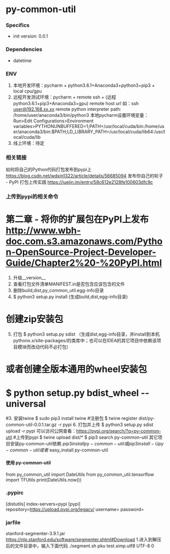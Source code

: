 # py-common-util

### Specifics
- init version: 0.0.1

### Dependencies
- datetime

### ENV
1. 本地开发环境：pycharm + python3.6.1+Anaconda3+python3+pip3 + local cpu/gpu
2. 远程开发测试环境：pycharm + remote ssh + (远程python3.6.1+pip3+Anaconda3+gpu)
   remote host url 如：ssh user@192.168.xx.xx
   remote python interpreter path: /home/user/anaconda3/bin/python3
   本地pycharm设置环境变量：Run>Edit Configurations>Environment variables>PYTHONUNBUFFERED=1;PATH=/usr/local/cuda/bin:/home/user/anaconda3/bin:$PATH;LD_LIBRARY_PATH=/usr/local/cuda/lib64:/usr/local/cuda/lib
3. 线上环境：待定

### 相关链接
如何将自己的Python代码打包发布到pypi上 https://blog.csdn.net/wdxin1322/article/details/56685094
发布你自己的轮子 - PyPI 打包上传实践 https://juejin.im/entry/58c612e2128fe100603dfc9c

### 上传到pypi的相关命令
# 第二章 - 将你的扩展包在PyPI上发布 http://www.wbh-doc.com.s3.amazonaws.com/Python-OpenSource-Project-Developer-Guide/Chapter2%20-%20PyPI.html
1. 升级__version__
2. 查看打包文件清单MANIFEST.in是否包含应该包含的文件
3. 删除build,dist,py_common_util.egg-info目录
4. $ python3 setup.py install (生成build,dist,egg-info目录)
# 创建zip安装包
5. 打包 $ python3 setup.py sdist （生成dist,egg-info目录，并install到本机pythonx.x/site-packages/的类库中；也可以在IDEA的其它项目中依赖该项目模块而改动代码不必打包）
# 或者创建全版本通用的wheel安装包
# $ python setup.py bdist_wheel --universal
#3. 安装twine $ sudo pip3 install twine
#注册包 $ twine register dist/py-common-util-0.0.1.tar.gz -r pypi
6. 打包并上传 $ python3 setup.py sdist upload -r pypi
可以访问公网查看：https://pypi.org/search/?q=py-common-util
#上传到pypi $ twine upload dist/*
$ pip3 search py-common-util
其它项目安装py-common-util依赖 $pip3 install py-common-util 或 pip3 install -U py-common-util
或者$ easy_install py-common-util
#### 使用 py-common-util
from py_common_util import DateUtils
from py_common_util.tensorflow import TFUtils
print(DateUtils.now())

### .pypirc
[distutils]
index-servers=pypi
[pypi]
repository=https://upload.pypi.org/legacy/
username=<username>
password=<password>

### jarfile
stanford-segmenter-3.9.1.jar https://nlp.stanford.edu/software/segmenter.shtml#Download
1.进入到解压后的文件目录中，输入下面代码
./segment.sh pku test.simp.utf8 UTF-8 0